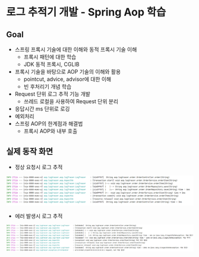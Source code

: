 # 로그 추적기 개발 - Spring Aop 학습

## Goal

- 스프링 프록시 기술에 대한 이해와 동적 프록시 기술 이해
  - 프록시 패턴에 대한 학습
  - JDK 동적 프록시, CGLIB
- 프록시 기술을 바탕으로 AOP 기술의 이해와 활용
  - pointcut, advice, advisor에 대한 이해
  - 빈 후처리기 개념 학습
- Request 단위 로그 추적 기능 개발
  - 쓰레드 로컬을 사용하여 Request 단위 분리
- 응답시간 ms 단위로 로깅
- 예외처리
- 스프링 AOP의 한계점과 해결법
  - 프록시 AOP와 내부 호출

## 실제 동작 화면

- 정상 요청시 로그 추적

![첨부 이미지](https://github.com/jinia91/blogBackUp/blob/main/img/f9cd5e28-3afc-4f9f-80e0-2283d9dedff0.png?raw=true)

- 에러 발생시 로그 추적

![첨부 이미지](https://github.com/jinia91/blogBackUp/blob/main/img/c98023c9-45ff-4bc6-8fd5-6b45038699ed.png?raw=true)

